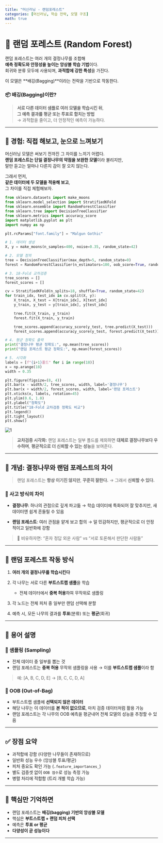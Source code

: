 ```yaml
---
title: "머신러닝 - 랜덤포레스트"
categories: [머신러닝, 학습 전략, 모델 구조]
math: true
---
```


# 🌳 랜덤 포레스트 (Random Forest)

랜덤 포레스트는 여러 개의 결정나무를 조합해  
**예측 정확도와 안정성을 높이는 앙상블 학습 기법**이다.  
회귀와 분류 모두에 사용되며, **과적합에 강한 특성**을 가진다.

이 모델은 **배깅(Bagging)**이라는 전략을 기반으로 작동한다.

### 📦 배깅(Bagging)이란?

> **서로 다른 데이터 샘플로 여러 모델을 학습시킨 뒤**,  
> **그 예측 결과를 평균 또는 투표로 합치는 방법**  
> → 과적합을 줄이고, 더 안정적인 예측이 가능하다.

---

## 🧪 경험: 직접 해보고, 눈으로 느껴보기

머신러닝 모델은 써보기 전까진 그 차이를 느끼기 어렵다.  
**랜덤 포레스트는 단일 결정나무의 약점을 보완한 모델**이라 불리지만,  
말만 듣고는 얼마나 다른지 감이 잘 오지 않는다.

그래서 먼저,  
**같은 데이터에 두 모델을 적용해 보고**,  
그 차이를 직접 체험해보자.

```python
from sklearn.datasets import make_moons
from sklearn.model_selection import StratifiedKFold
from sklearn.ensemble import RandomForestClassifier
from sklearn.tree import DecisionTreeClassifier
from sklearn.metrics import accuracy_score
import matplotlib.pyplot as plt
import numpy as np

plt.rcParams["font.family"] = "Malgun Gothic"

# 1. 데이터 생성
X, y = make_moons(n_samples=400, noise=0.35, random_state=42)

# 2. 모델 정의
tree = DecisionTreeClassifier(max_depth=5, random_state=0)
forest = RandomForestClassifier(n_estimators=100, oob_score=True, random_state=0)

# 3. 18-Fold 교차검증
tree_scores = []
forest_scores = []

cv = StratifiedKFold(n_splits=18, shuffle=True, random_state=42)
for train_idx, test_idx in cv.split(X, y):
    X_train, X_test = X[train_idx], X[test_idx]
    y_train, y_test = y[train_idx], y[test_idx]

    tree.fit(X_train, y_train)
    forest.fit(X_train, y_train)

    tree_scores.append(accuracy_score(y_test, tree.predict(X_test)))
    forest_scores.append(accuracy_score(y_test, forest.predict(X_test)))

# 4. 평균 정확도 출력
print("결정나무 평균 정확도:", np.mean(tree_scores))
print("랜덤 포레스트 평균 정확도:", np.mean(forest_scores))

# 5. 시각화
labels = [f"{i+1}폴드" for i in range(18)]
x = np.arange(18)
width = 0.35

plt.figure(figsize=(8, 4))
plt.bar(x - width/2, tree_scores, width, label='결정나무')
plt.bar(x + width/2, forest_scores, width, label='랜덤 포레스트')
plt.xticks(x, labels, rotation=45)
plt.ylim(0.6, 1.0)
plt.ylabel("정확도")
plt.title("18-Fold 교차검증 정확도 비교")
plt.legend()
plt.tight_layout()
plt.show()
````

<img src="../assets/img/2025-07-31-머신러닝_랜덤포레스트/1.png" alt="1">

> **교차검증 시각화:**
> 랜덤 포레스트는 일부 폴드를 제외하면 **대체로 결정나무보다 우수하며**,
> **평균적으로 더 신뢰할 수 있는 성능**을 보여준다.

---

## 🧠 개념: 결정나무와 랜덤 포레스트의 차이

> 랜덤 포레스트는 **항상 이기진 않지만**,
> **꾸준히 잘한다.** → 그래서 **신뢰할 수 있다.**

### 🎯 사고 방식의 차이

* **결정나무**: 하나의 관점으로 깊게 파고듦
  → 학습 데이터에 특화되어 잘 맞추지만, 새 데이터엔 쉽게 흔들릴 수 있음

* **랜덤 포레스트**: 여러 관점을 얕게 보고 합의
  → 덜 민감하지만, 평균적으로 더 안정적이고 일반화에 강함

> 📌 비유하자면:
> “혼자 정답 외운 사람” vs “서로 토론해서 판단한 사람들”

---

## 🌲 랜덤 포레스트 작동 방식

1. **여러 개의 결정나무를 학습시킨다**
2. 각 나무는 서로 다른 **부트스트랩 샘플**을 학습

   * 전체 데이터에서 **중복 허용**하여 무작위로 샘플링
3. 각 노드는 전체 피처 중 일부만 랜덤 선택해 분할
4. 예측 시, 모든 나무의 결과를 **투표**(분류) 또는 **평균**(회귀)

---

## 🧾 용어 설명

### 🔸 샘플링 (Sampling)

* 전체 데이터 중 일부를 뽑는 것
* 랜덤 포레스트는 **중복 허용** 무작위 샘플링을 사용 → 이를 **부트스트랩 샘플**이라 함

> 예: \[A, B, C, D, E] → \[B, C, C, D, A]

### 🔸 OOB (Out-of-Bag)

* 부트스트랩 샘플에 **선택되지 않은 데이터**
* 해당 나무는 이 데이터를 **본 적이 없으므로**, 마치 검증 데이터처럼 활용 가능
* 랜덤 포레스트는 각 나무의 OOB 예측을 평균내어 전체 모델의 성능을 추정할 수 있음

---

## ✅ 장점 요약

* 과적합에 강함 (다양한 나무들이 존재하므로)
* 일반화 성능 우수 (앙상블 투표/평균)
* 피처 중요도 확인 가능 (`.feature_importances_`)
* 별도 검증셋 없이 `OOB 점수`로 성능 측정 가능
* 병렬 처리에 적합함 (트리 개별 학습 가능)

---

## 🔑 핵심만 기억하면

* 랜덤 포레스트는 **배깅(bagging) 기반의 앙상블 모델**
* 핵심은 **부트스트랩 + 랜덤 피처 선택**
* 예측은 **투표 or 평균**
* **다양성이 곧 성능이다**

---